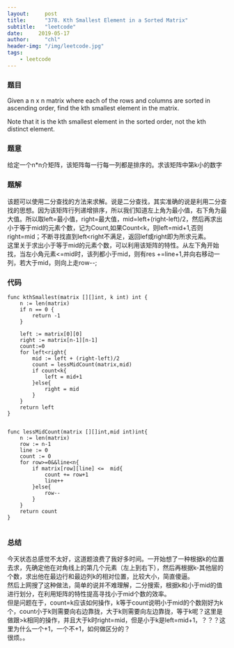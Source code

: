 ```yaml
---
layout:     post
title:      "378. Kth Smallest Element in a Sorted Matrix"
subtitle:   "leetcode"
date:     2019-05-17
author:     "chl"
header-img: "/img/leetcode.jpg"
tags:
    - leetcode
--- 
```


### 题目
Given a n x n matrix where each of the rows and columns are sorted in ascending order, find the kth smallest element in the matrix.

Note that it is the kth smallest element in the sorted order, not the kth distinct element.
### 题意
给定一个n*n介矩阵，该矩阵每一行每一列都是排序的。求该矩阵中第k小的数字

### 题解
该题可以使用二分查找的方法来求解。说是二分查找，其实准确的说是利用二分查找的思想。因为该矩阵行列递增排序，所以我们知道左上角为最小值，右下角为最大值。所以取left=最小值，right=最大值，mid=left+(right-left)/2，然后再求出小于等于mid的元素个数，记为Count,如果Count<k，则left=mid+1,否则right=mid；不断寻找直到left<right不满足，返回lef或right即为所求元素。  
这里关于求出小于等于mid的元素个数，可以利用该矩阵的特性。从左下角开始找，当左小角元素<=mid时，该列都小于mid，则有res +=line+1,并向右移动一列，若大于mid，则向上走row--;

### 代码

```
func kthSmallest(matrix [][]int, k int) int {
	n := len(matrix)
	if n == 0 {
		return -1
	}

	left := matrix[0][0]
	right := matrix[n-1][n-1]
	count:=0
	for left<right{
		mid := left + (right-left)/2
		count = lessMidCount(matrix,mid)
		if count<k{
			left = mid+1
		}else{
			right = mid
		}
	}
	return left
}


func lessMidCount(matrix [][]int,mid int)int{
	n := len(matrix)
	row := n-1
	line := 0
	count := 0
	for row>=0&&line<n{
		if matrix[row][line] <=  mid{
			count += row+1
			line++
		}else{
			row--
		}
	}
	return count
}


```

### 总结
今天状态总感觉不太好，这道题浪费了我好多时间。一开始想了一种根据k的位置去求，先确定他在对角线上的第几个元素（左上到右下），然后再根据k-其他层的个数，求出他在最边行和最边列k的相对位置，比较大小，简直傻逼。  
然后上网搜了这种做法，简单的说并不难理解，二分搜索，根据k和小于mid的值进行划分，在利用矩阵的特性提高寻找小于mid个数的效率。  
但是问题在于，count=k应该如何操作，k等于count说明小于mid的个数刚好为k个，count小于k则需要向右边靠拢，大于k则需要向左边靠拢，等于k呢？这里是做跟>k相同的操作，并且大于k时right=mid，但是小于k是left=mid+1，？？？这里为什么一个+1，一个不+1，如何做区分的？  
很烦。。
